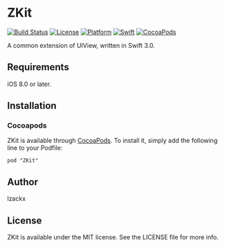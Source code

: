 # ZKit

[![Build Status](https://travis-ci.org/lzackx/ZKit.svg?branch=master)](https://travis-ci.org/lzackx/ZKit)
[![License](https://img.shields.io/badge/License-MIT-lightgrey.svg)](https://github.com/lzackx/ZKit/blob/master/LICENSE)
[![Platform](https://img.shields.io/badge/Platform-iOS%208.0+-66CCFF.svg)](http://cocoapods.org/pods/ZKit)
[![Swift](https://img.shields.io/badge/Swift-3.0-orange.svg)](https://swift.org)
[![CocoaPods](https://img.shields.io/cocoapods/v/ZKit.svg)](http://cocoapods.org/pods/ZKit)

A common extension of UIView, written in Swift 3.0.

## Requirements

iOS 8.0 or later.

## Installation

### Cocoapods

ZKit is available through [CocoaPods](http://cocoapods.org). To install it, simply add the following line to your Podfile:

```
pod "ZKit"
```

## Author

lzackx

## License

ZKit is available under the MIT license. See the LICENSE file for more info.
